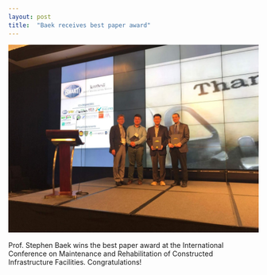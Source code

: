 ```yaml
---
layout: post
title:  "Baek receives best paper award"
---
```


![](/assets/post_images/maireinfra.jpeg)

Prof. Stephen Baek wins the best paper award at the International Conference on Maintenance and Rehabilitation of Constructed Infrastructure Facilities. Congratulations!
